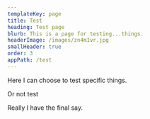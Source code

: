 ```yaml
---
templateKey: page
title: Test
heading: Test page
blurb: This is a page for testing...things.
headerImage: /images/zn4m1vr.jpg
smallHeader: true
order: 3
appPath: /test
---
```


Here I can choose to test specific things.

Or not test

Really I have the final say.
